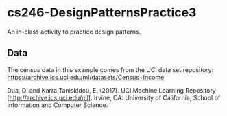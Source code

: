 # cs246-DesignPatternsPractice3
An in-class activity to practice design patterns.

## Data
The census data in this example comes from the UCI data set repository: https://archive.ics.uci.edu/ml/datasets/Census+Income

Dua, D. and Karra Taniskidou, E. (2017). UCI Machine Learning Repository [http://archive.ics.uci.edu/ml]. Irvine, CA: University of California, School of Information and Computer Science.
